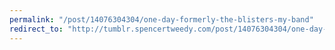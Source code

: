 ```yaml
---
permalink: "/post/14076304304/one-day-formerly-the-blisters-my-band"
redirect_to: "http://tumblr.spencertweedy.com/post/14076304304/one-day-formerly-the-blisters-my-band"
---
```

